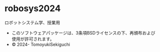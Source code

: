 # robosys2024
ロボットシステム学、授業用
- このソフトウェアパッケージは、3条項BSDライセンスの下、再頒布および使用が許可されます。
- © 2024- TomoyukiSekiguchi
